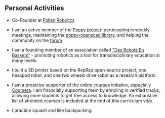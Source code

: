 ## Personal Activities

- Co-Founder at [Pollen Roboitcs](http://pollen-robotics.com/en/)

- I am an active member of the [Poppy project](https://www.poppy-project.org/): participating in weekly meetings, maintaining the [poppy-openscad library](https://github.com/jgrizou/robotis-scad), and helping the community on the [forum](https://forum.poppy-project.org/).

- I am a founding member of an association called ["Des Robots En Baskets"](https://github.com/desrobotsenbaskets/docs) - promoting robotics as a tool for transdisciplinary education at many levels.

- I built a 3D printer based on the RepRap open-source project, one hexapod robot, and one two wheels drive robot as a research platform.

- I am a proactive supporter of the online courses initiative, especially [Coursera](https://www.coursera.org/). I am financially supporting them by enrolling in verified tracks, allowing more students to get free access to knowledge. An exhaustive list of attended courses is included at the end of this curriculum vitæ.

- I practice squash and like backpacking.
